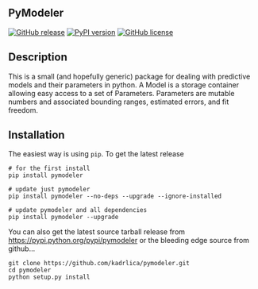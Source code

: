 PyModeler
---------
[![GitHub release](https://img.shields.io/github/release/kadrlica/pymodeler.svg)]()
[![PyPI version](https://img.shields.io/pypi/v/pymodeler.svg)](https://pypi.python.org/pypi/pymodeler)
[![GitHub license](https://img.shields.io/badge/license-MIT-blue.svg)]()

Description
-----------

This is a small (and hopefully generic) package for dealing with predictive models and their parameters in python. A Model is a storage container allowing easy access to a set of Parameters. Parameters are mutable numbers and associated bounding ranges, estimated errors, and fit freedom.

Installation
------------
The easiest way is using `pip`. To get the latest release

```
# for the first install
pip install pymodeler

# update just pymodeler
pip install pymodeler --no-deps --upgrade --ignore-installed

# update pymodeler and all dependencies
pip install pymodeler --upgrade
```

You can also get the latest source tarball release from https://pypi.python.org/pypi/pymodeler or the bleeding edge source from github...

```
git clone https://github.com/kadrlica/pymodeler.git
cd pymodeler
python setup.py install
```
